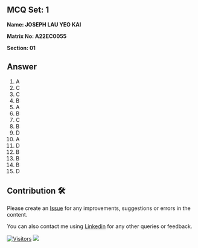 ## MCQ Set: 1

**Name: JOSEPH LAU YEO KAI**

**Matrix No: A22EC0055**

**Section: 01**

## Answer
1. A
2. C
3. C
4. B
5. A
6. B
7. C
8. B
9. D
10. A
11. D
12. B
13. B
14. B
15. D


## Contribution 🛠️
Please create an [Issue](https://github.com/drshahizan/learn-php/issues) for any improvements, suggestions or errors in the content.

You can also contact me using [Linkedin](https://www.linkedin.com/in/drshahizan/) for any other queries or feedback.

[![Visitors](https://api.visitorbadge.io/api/visitors?path=https%3A%2F%2Fgithub.com%2Fdrshahizan&labelColor=%23697689&countColor=%23555555&style=plastic)](https://visitorbadge.io/status?path=https%3A%2F%2Fgithub.com%2Fdrshahizan)
![](https://hit.yhype.me/github/profile?user_id=81284918)

